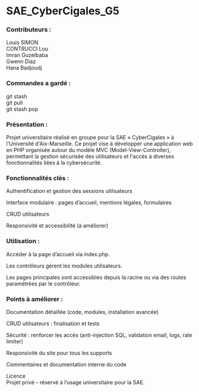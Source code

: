 # SAE_CyberCigales_G5
   
### Contributeurs :    
Louis SIMON   
CONTRUCCI Lou   
Imran Guzelbaba    
Gwenn Diaz    
Hana Badjoudj    
   
### Commandes a gardé :   
git stash   
git pull   
git stash pop   
   
### Présentation :    
Projet universitaire réalisé en groupe pour la SAE « CyberCigales » à l'Université d'Aix-Marseille. Ce projet vise à développer une application web en PHP organisée autour du modèle MVC (Model-View-Controller), permettant la gestion sécurisée des utilisateurs et l'accès à diverses fonctionnalités liées à la cybersécurité.   
   
### Fonctionnalités clés :    
Authentification et gestion des sessions utilisateurs    
   
Interface modulaire : pages d’accueil, mentions légales, formulaires   
   
CRUD utilisateurs   
   
Responsivité et accessibilité (à améliorer)   
   
### Utilisation :   
Accéder à la page d’accueil via index.php.   
   
Les contrôleurs gèrent les modules utilisateurs.    
   
Les pages principales sont accessibles depuis la racine ou via des routes paramétrées par le contrôleur.   
   
### Points à améliorer :   
Documentation détaillée (code, modules, installation avancée)   
   
CRUD utilisateurs : finalisation et tests   
    
Sécurité : renforcer les accès (anti-injection SQL, validation email, logs, rate limiter)   
   
Responsivité du site pour tous les supports   
   
Commentaires et documentation interne du code   
   
Licence   
Projet privé – réservé à l’usage universitaire pour la SAE.   
